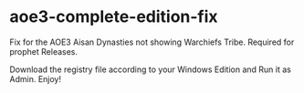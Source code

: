 # aoe3-complete-edition-fix
Fix for the AOE3 Aisan Dynasties not showing Warchiefs Tribe. Required for prophet Releases.

Download the registry file according to your Windows Edition and Run it as Admin.
Enjoy!
